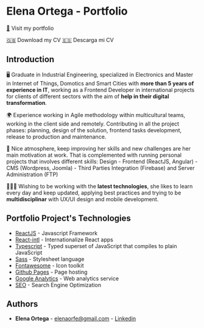 # Elena Ortega - Portfolio
[🔗](https://elenaorfe.github.io/portfolio/) Visit my portfolio

[:uk:](./src/assets/files/CV_ElenaOrtegaFernandez_EN.pdf) Download my CV 
[:es:](./src/assets/files/CV_ElenaOrtegaFernandez_ES.pdf) Descarga mi CV

## Introduction
🖥️ Graduate in Industrial Engineering, specialized in Electronics and Master in Internet of Things, Domotics and Smart Cities with **more than 5 years of experience in IT**, working as a Frontend Developer in international projects for clients of different sectors with the aim of **help in their digital transformation**.

🌍 Experience working in Agile methodology within multicultural teams, working in the client side and remotely. Contributing in all the project phases: planning, design of the solution, frontend tasks development, release to production and maintenance.

📝 Nice atmosphere, keep improving her skills and new challenges are her main motivation at work. That is complemented with running personal projects that involves different skills: Design - Frontend (ReactJS, Angular) - CMS (Wordpress, Joomla) - Third Parties Integration (Firebase) and Server Administration (FTP)

👩🏼‍💻 Wishing to be working with the **latest technologies**, she likes to learn every day and keep updated, applying best practices and trying to be **multidisciplinar** with UX/UI design and mobile development.

## Portfolio Project's Technologies
* [ReactJS](https://reactjs.org/) - Javascript Framework
* [React-intl](https://www.npmjs.com/package/react-intl) - Internationalize React apps
* [Typescript](https://www.typescriptlang.org/) - Typed superset of JavaScript that compiles to plain JavaScript
* [Sass](https://sass-lang.com/) - Stylesheet language
* [Fontawesome](https://fontawesome.com/) - Icon toolkit
* [Github Pages](https://pages.github.com/) - Page hosting
* [Google Analytics](https://analytics.google.com/analytics/web/) - Web analytics service
* [SEO](https://en.wikipedia.org/wiki/Search_engine_optimization) - Search Engine Optimization

## Authors
* **Elena Ortega** - [elenaorfe@gmail.com](mailto:elenaorfe@gmail.com) - [Linkedin](https://www.linkedin.com/in/elenaorfe)
